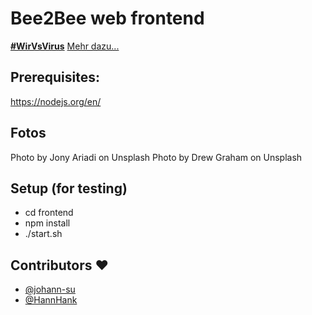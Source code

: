 # Bee2Bee web frontend
**[#WirVsVirus](https://twitter.com/hashtag/wirvsvirus)**
[Mehr dazu...](https://devpost.com/software/algorithm-based-employee-exchange-platform)

## Prerequisites:
https://nodejs.org/en/

## Fotos
Photo by Jony Ariadi on Unsplash
Photo by Drew Graham on Unsplash

## Setup (for testing)
* cd frontend
* npm install
* ./start.sh
## Contributors ❤️
- [@johann-su](https://github.com/johann-su)
- [@HannHank](https://github.com/HannHank)


